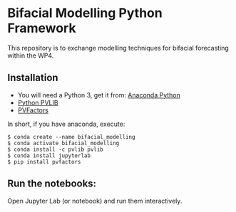 # Bifacial Modelling Python Framework

This repository is to exchange modelling techniques for bifacial forecasting within the WP4.

## Installation

- You will need a Python 3, get it from: [Anaconda Python](https://www.anaconda.com/what-is-anaconda/)
- [Python PVLIB](https://pvlib-python.readthedocs.io/en/latest/installation.html)
- [PVFactors](https://sunpower.github.io/pvfactors/installation/index.html)

In short, if you have anaconda, execute:
```
$ conda create --name bifacial_modelling
$ conda activate bifacial_modelling
$ conda install -c pvlib pvlib
$ conda install jupyterlab
$ pip install pvfactors

```

## Run the notebooks:

Open Jupyter Lab (or notebook) and run them interactively.